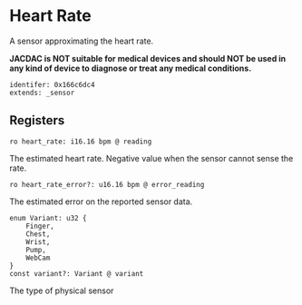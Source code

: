 #  Heart Rate

A sensor approximating the heart rate. 

**JACDAC is NOT suitable for medical devices and should NOT be used in any kind of device to diagnose or treat any medical conditions.**

    identifer: 0x166c6dc4
    extends: _sensor

## Registers

    ro heart_rate: i16.16 bpm @ reading

The estimated heart rate. Negative value when the sensor cannot sense the rate.

    ro heart_rate_error?: u16.16 bpm @ error_reading

The estimated error on the reported sensor data.

    enum Variant: u32 {
        Finger,
        Chest,
        Wrist,
        Pump,
        WebCam
    }
    const variant?: Variant @ variant

The type of physical sensor